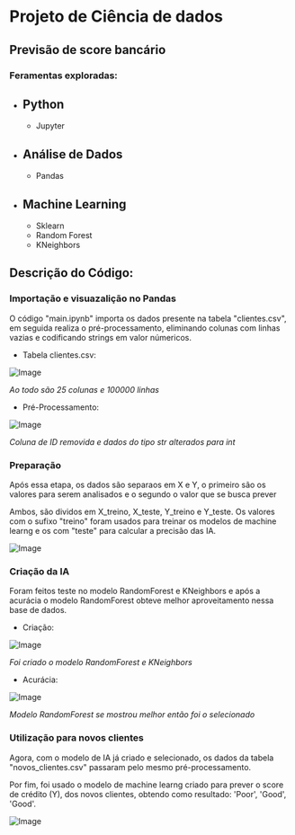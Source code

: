 # Projeto de Ciência de dados 
## Previsão de score bancário
### Feramentas exploradas:

- Python
    - 
    - Jupyter
- Análise de Dados 
    - 
    - Pandas
- Machine Learning 
    -
    - Sklearn
    - Random Forest
    - KNeighbors

## Descrição do Código:
### Importação e visuazalição no Pandas
O código "main.ipynb" importa os dados presente na tabela "clientes.csv", em seguida realiza o pré-processamento, eliminando colunas com linhas vazias e codificando strings em valor númericos.

- Tabela clientes.csv:

![Image](https://github.com/user-attachments/assets/111e11f7-3f76-4626-a371-dba06750133c)

*Ao todo são 25 colunas e 100000 linhas*


- Pré-Processamento:

![Image](https://github.com/user-attachments/assets/86a27031-5eb4-4fc0-9871-2e934f400b3e)

*Coluna de ID removida e dados do tipo str alterados para int*


### Preparação 

Após essa etapa, os dados são separaos em X e Y, o primeiro são os valores para serem analisados e o segundo o valor que se busca prever

Ambos, são dividos em X_treino, X_teste, Y_treino e Y_teste. Os valores com o sufixo "treino" foram usados para treinar os modelos de machine learng e os com "teste" para calcular a precisão das IA.

![Image](https://github.com/user-attachments/assets/11b19c44-e8f3-47df-9e7d-4030ac5b82a3)


### Criação da IA
Foram feitos teste no modelo RandomForest e KNeighbors e após a acurácia o modelo RandomForest obteve melhor aproveitamento nessa base de dados.

- Criação:

![Image](https://github.com/user-attachments/assets/33a5c8ed-a022-4032-b014-0ebbaaaef030)

*Foi criado o modelo RandomForest e  KNeighbors*

- Acurácia:

![Image](https://github.com/user-attachments/assets/76ccefb4-5757-46c8-96d2-09e5e301b53b)

*Modelo RandomForest se mostrou melhor então foi o selecionado*


### Utilização para novos clientes

Agora, com o modelo de IA já criado e selecionado, os dados da tabela "novos_clientes.csv" passaram pelo mesmo pré-processamento.

Por fim, foi usado o modelo de machine learng criado para prever o score de crédito (Y), dos novos clientes, obtendo como resultado: 'Poor', 'Good', 'Good'.

![Image](https://github.com/user-attachments/assets/254f8d25-7ce8-48ac-85ad-0c851afdea3c)
